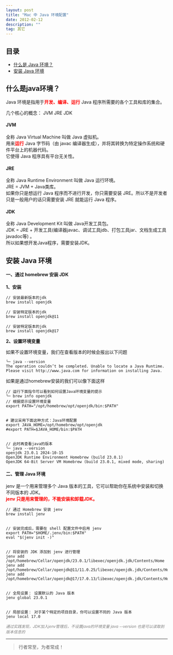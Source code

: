 ```yaml
---
layout: post
title: "Mac 中 Java 环境配置"
date: 2012-02-12
description: ""
tag: 其它
---
```





## 目录
- [什么是 Java 环境？](#content1)   
- [安装 Java 环境](#content2)   


## <a id="content1">什么是java环境？</a>


Java 环境是指用于<span style="color:red;font-weight:bold;">开发、编译、运行</span> Java 程序所需要的各个工具和库的集合。

几个核心的概念： JVM JRE  JDK   

#### **JVM**        
全称 Java Virtual Machine 叫做 Java 虚拟机。     
用来<span style="color:red;font-weight:bold;">运行</span> Java 字节码（由 javac 编译器生成），并将其转换为特定操作系统和硬件平台上的机器代码。        
它使得 Java 程序具有平台无关性。       

#### **JRE**     
全称 Java Runtime Environment 叫做 Java 运行环境。      
JRE = JVM + Java类库。  
如果你只是想运行 Java 程序而不进行开发，你只需要安装 JRE。所以不是开发者只是一般用户的话只需要安装 JRE 就能运行 Java 程序。     

#### **JDK**   
全称 Java Development Kit 叫做 Java开发工具包。    
JDK = JRE + 开发工具(编译器javac、调试工具jdb、打包工具jar、文档生成工具javadoc等) 。         
所以如果想开发Java程序，需要安装JDK。     



## <a id="content2">安装 Java 环境</a>

#### **一、通过 homebrew 安装 JDK**       

**1、安装**    
```text
// 安装最新版本的jdk
brew install openjdk

// 安装特定版本的jdk
brew install openjdk@11

// 安装特定版本的jdk
brew install openjdk@17
```

**2、设置环境变量**    

如果不设置环境变量，我们在查看版本的时候会报出以下问题
```text
╰─ java --version
The operation couldn’t be completed. Unable to locate a Java Runtime.
Please visit http://www.java.com for information on installing Java.
```

如果是通过homebrew安装的我们可以像下面这样    
```text
// 运行下面指令可以看到如何设置Java环境变量的提示
╰─ brew info openjdk
// 根据提示设置环境变量    
export PATH="/opt/homebrew/opt/openjdk/bin:$PATH"


# 建议采用下面这种方式：Java环境配置
export JAVA_HOME=/opt/homebrew/opt/openjdk
#export PATH=$JAVA_HOME/bin:$PATH


// 此时再查看java的版本
╰─ java --version
openjdk 23.0.1 2024-10-15
OpenJDK Runtime Environment Homebrew (build 23.0.1)
OpenJDK 64-Bit Server VM Homebrew (build 23.0.1, mixed mode, sharing)
```

#### **二、管理 Java 环境**    

jenv 是一个用来管理多个 Java 版本的工具，它可以帮助你在系统中安装和切换不同版本的 JDK。   
<span style= "color:red;font-weight:bold;">jenv 只是用来管理的，不能安装和卸载JDK。</span>     

```text
// 通过 Homebrew 安装 jenv
brew install jenv


// 安装完成后，需要在 shell 配置文件中启用 jenv
export PATH="$HOME/.jenv/bin:$PATH"
eval "$(jenv init -)"


// 将安装的 JDK 添加到 jenv 进行管理    
jenv add /opt/homebrew/Cellar/openjdk/23.0.1/libexec/openjdk.jdk/Contents/Home
jenv add /opt/homebrew/Cellar/openjdk@11/11.0.25/libexec/openjdk.jdk/Contents/Home
jenv add /opt/homebrew/Cellar/openjdk@17/17.0.13/libexec/openjdk.jdk/Contents/Home


// 全局设置： 设置默认的 Java 版本
jenv global 23.0.1


// 局部设置： 对于某个特定的项目目录，你可以设置不同的 Java 版本
jenv local 17.0
```

<span style="color:gray;font-size:12;font-style:italic;">通过实践发现，JDK加入jenv管理后，不设置java的环境变量 java --version 也是可以读取到版本信息的</span>







----------
>  行者常至，为者常成！


